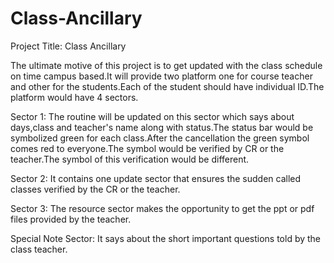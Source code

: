 # Class-Ancillary
Project Title: Class Ancillary 

The ultimate motive of this project is to get updated with the class schedule on time campus based.It will provide two platform one for course teacher and other for the students.Each of the student should have individual ID.The platform would have 4 sectors.

Sector 1: The routine will be updated on this sector which says about days,class and teacher's name along with status.The status bar would be symbolized green for each class.After the cancellation the green symbol comes red to everyone.The symbol would be verified by CR or the teacher.The symbol of this verification would be different. 

Sector 2: It contains one update sector that ensures the sudden called classes verified by the CR or the teacher.

Sector 3: The resource sector makes the opportunity to get the ppt or pdf files provided by the teacher.

Special Note Sector: It says about the short important questions told by the class teacher.
